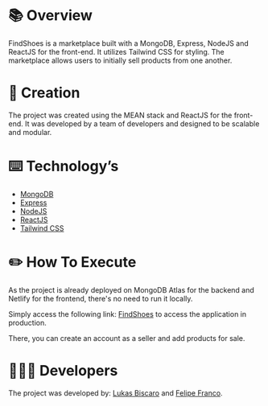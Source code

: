 # 📚 Overview

FindShoes is a marketplace built with a MongoDB, Express, NodeJS and ReactJS for the front-end. It utilizes Tailwind CSS for styling. The marketplace allows users to initially sell products from one another.

# 💭 Creation

The project was created using the MEAN stack and ReactJS for the front-end. It was developed by a team of developers and designed to be scalable and modular.

# ⌨️ Technology’s

<ul>

<li><a href="https://www.mongodb.com/" target="_blank">MongoDB</a></li>

<li><a href="https://expressjs.com" target="_blank">Express</a></li>

<li><a href="https://nodejs.org/en" target="_blank">NodeJS</a></li>

<li><a href="https://react.dev/" target="_blank">ReactJS</a></li>

<li><a href="https://tailwindcss.com/" target="_blank">Tailwind CSS</a></li>
</ul>

# ✏️ How To Execute

As the project is already deployed on MongoDB Atlas for the backend and Netlify for the frontend, there's no need to run it locally. 

Simply access the following link: <a href="https://findshoes.netlify.app/" target="_blank">FindShoes</a>  to access the application in production. 

There, you can create an account as a seller and add products for sale. 

# 👨🏻‍💻 Developers

The project was developed by: <a href="https://github.com/lukasbiscaro">Lukas Biscaro</a> and <a href="https://github.com/felipeffranco">Felipe Franco</a>. 




